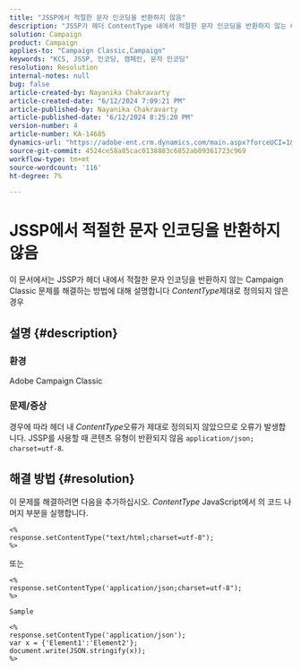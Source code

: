 ```yaml
---
title: "JSSP에서 적절한 문자 인코딩을 반환하지 않음"
description: "JSSP가 헤더 ContentType 내에서 적절한 문자 인코딩을 반환하지 않는 Campaign Classic 문제를 해결하는 방법에 대해 알아봅니다."
solution: Campaign
product: Campaign
applies-to: "Campaign Classic,Campaign"
keywords: "KCS, JSSP, 인코딩, 캠페인, 문자 인코딩"
resolution: Resolution
internal-notes: null
bug: false
article-created-by: Nayanika Chakravarty
article-created-date: "6/12/2024 7:09:21 PM"
article-published-by: Nayanika Chakravarty
article-published-date: "6/12/2024 8:25:20 PM"
version-number: 4
article-number: KA-14685
dynamics-url: "https://adobe-ent.crm.dynamics.com/main.aspx?forceUCI=1&pagetype=entityrecord&etn=knowledgearticle&id=9bd39f42-ef28-ef11-840a-000d3a3764e0"
source-git-commit: 4524ce58a85cac0138883c6852ab09361723c969
workflow-type: tm+mt
source-wordcount: '116'
ht-degree: 7%

---
```


# JSSP에서 적절한 문자 인코딩을 반환하지 않음


이 문서에서는 JSSP가 헤더 내에서 적절한 문자 인코딩을 반환하지 않는 Campaign Classic 문제를 해결하는 방법에 대해 설명합니다 *ContentType*&#x200B;제대로 정의되지 않은 경우

## 설명 {#description}


### <b>환경</b>

Adobe Campaign Classic

### <b>문제/증상</b>

경우에 따라 헤더 내 *ContentType*&#x200B;오류가 제대로 정의되지 않았으므로 오류가 발생합니다. JSSP를 사용할 때 콘텐츠 유형이 반환되지 않음 `application/json; charset=utf-8`.


## 해결 방법 {#resolution}


이 문제를 해결하려면 다음을 추가하십시오. *ContentType* JavaScript에서 의 코드 나머지 부분을 실행합니다.


```
<%
response.setContentType("text/html;charset=utf-8");
%>
```


또는


```
<%
response.setContentType('application/json;charset=utf-8");
%>

Sample
```



```
<%
response.setContentType('application/json');
var x = {'Element1':'Element2'};
document.write(JSON.stringify(x));
%>
```

